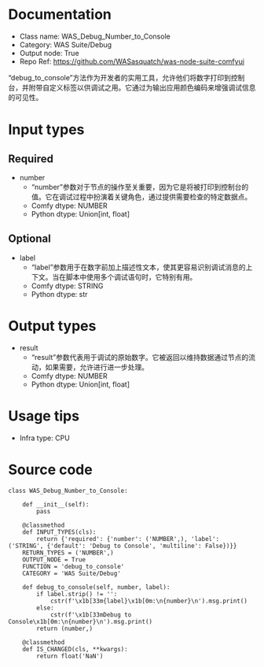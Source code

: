 # Documentation
- Class name: WAS_Debug_Number_to_Console
- Category: WAS Suite/Debug
- Output node: True
- Repo Ref: https://github.com/WASasquatch/was-node-suite-comfyui

“debug_to_console”方法作为开发者的实用工具，允许他们将数字打印到控制台，并附带自定义标签以供调试之用。它通过为输出应用颜色编码来增强调试信息的可见性。

# Input types
## Required
- number
    - “number”参数对于节点的操作至关重要，因为它是将被打印到控制台的值。它在调试过程中扮演着关键角色，通过提供需要检查的特定数据点。
    - Comfy dtype: NUMBER
    - Python dtype: Union[int, float]
## Optional
- label
    - “label”参数用于在数字前加上描述性文本，使其更容易识别调试消息的上下文。当在脚本中使用多个调试语句时，它特别有用。
    - Comfy dtype: STRING
    - Python dtype: str

# Output types
- result
    - “result”参数代表用于调试的原始数字。它被返回以维持数据通过节点的流动，如果需要，允许进行进一步处理。
    - Comfy dtype: NUMBER
    - Python dtype: Union[int, float]

# Usage tips
- Infra type: CPU

# Source code
```
class WAS_Debug_Number_to_Console:

    def __init__(self):
        pass

    @classmethod
    def INPUT_TYPES(cls):
        return {'required': {'number': ('NUMBER',), 'label': ('STRING', {'default': 'Debug to Console', 'multiline': False})}}
    RETURN_TYPES = ('NUMBER',)
    OUTPUT_NODE = True
    FUNCTION = 'debug_to_console'
    CATEGORY = 'WAS Suite/Debug'

    def debug_to_console(self, number, label):
        if label.strip() != '':
            cstr(f'\x1b[33m{label}\x1b[0m:\n{number}\n').msg.print()
        else:
            cstr(f'\x1b[33mDebug to Console\x1b[0m:\n{number}\n').msg.print()
        return (number,)

    @classmethod
    def IS_CHANGED(cls, **kwargs):
        return float('NaN')
```